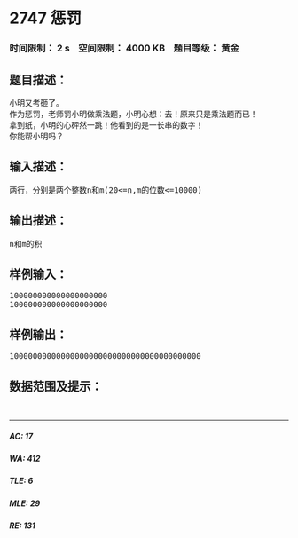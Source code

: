 # 2747 惩罚   
### 时间限制： 2 s&nbsp;&nbsp;&nbsp;&nbsp;空间限制： 4000 KB&nbsp;&nbsp;&nbsp;&nbsp;题目等级： 黄金  
## 题目描述：  

<pre>
小明又考砸了。
作为惩罚，老师罚小明做乘法题，小明心想：去！原来只是乘法题而已！
拿到纸，小明的心砰然一跳！他看到的是一长串的数字！
你能帮小明吗？
</pre>
  
  
## 输入描述：  

<pre>
两行，分别是两个整数n和m(20<=n,m的位数<=10000)
</pre>
  
  
## 输出描述：  

<pre>
n和m的积
</pre>
  
  
## 样例输入：  

<pre>
100000000000000000000
100000000000000000000
</pre>
  
  
## 样例输出：  

<pre>
10000000000000000000000000000000000000000
</pre>
  
  
## 数据范围及提示：  

<pre>
  
</pre>
  
  
***  

##### AC: 17  
##### WA: 412  
##### TLE: 6  
##### MLE: 29  
##### RE: 131  
